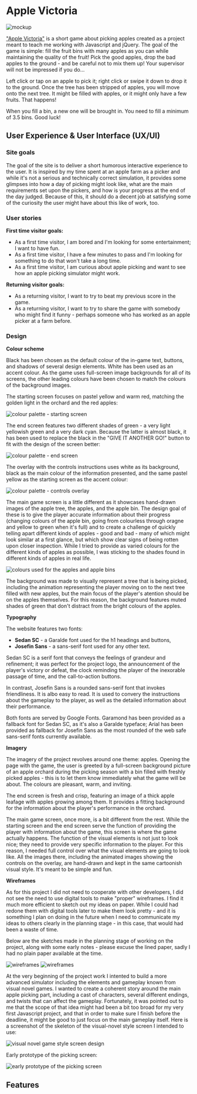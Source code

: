 # Apple Victoria

![mockup](assets/readme/mockup.jpg "A mockup picture for the Apple Victoria project.")

["Apple Victoria"](https://shirral.github.io/Apple-Victoria/) is a short game about picking apples created as a project meant to teach me working with Javascript and jQuery. The goal of the game is simple: fill the fruit bins with many apples as you can while maintaining the quality of the fruit! Pick the good apples, drop the bad apples to the ground - and be careful not to mix them up! Your supervisor will not be impressed if you do...

Left click or tap on an apple to pick it; right click or swipe it down to drop it to the ground. Once the tree has been stripped of apples, you will move onto the next tree. It might be filled with apples, or it might only have a few fruits. That happens! 

When you fill a bin, a new one will be brought in. You need to fill a minimum of 3.5 bins. Good luck!

## User Experience & User Interface (UX/UI)

### Site goals

The goal of the site is to deliver a short humorous interactive experience to the user. It is inspired by my time spent at an apple farm as a picker and while it's not a serious and technically correct simulation, it provides some glimpses into how a day of picking might look like, what are the main requirements set upon the pickers, and how is your progress at the end of the day judged. Because of this, it should do a decent job at satisfying some of the curiosity the user might have about this like of work, too.

### User stories

**First time visitor goals:**

* As a first time visitor, I am bored and I'm looking for some entertainment; I want to have fun.
* As a first time visitor, I have a few minutes to pass and I'm looking for something to do that won't take a long time.
* As a first time visitor, I am curious about apple picking and want to see how an apple picking simulator might work.

**Returning visitor goals:**

* As a returning visitor, I want to try to beat my previous score in the game.
* As a returning visitor, I want to try to share the game with somebody who might find it funny - perhaps someone who has worked as an apple picker at a farm before.

### Design

**Colour scheme**

Black has been chosen as the default colour of the in-game text, buttons, and shadows of several design elements. White has been used as an accent colour. As the game uses full-screen image backgrounds for all of its screens, the other leading colours have been chosen to match the colours of the background images.

The starting screen focuses on pastel yellow and warm red, matching the golden light in the orchard and the red apples:

![colour palette - starting screen](assets/readme/colours1.png "A colour palette for the interface elements of the starting screen.")

The end screen features two different shades of green - a very light yellowish green and a very dark cyan. Because the latter is almost black, it has been used to replace the black in the "GIVE IT ANOTHER GO!" button to fit with the design of the screen better: 

![colour palette - end screen](assets/readme/colours2.png "A colour palette for the interface elements of the end screen.")

The overlay with the controls instructions uses white as its background, black as the main colour of the information presented, and the same pastel yellow as the starting screen as the accent colour:

![colour palette - controls overlay](assets/readme/colours3.png "A colour palette for the interface elements of the overlay with the controls instructions.")

The main game screen is a little different as it showcases hand-drawn images of the apple tree, the apples, and the apple bin. The design goal of these is to give the player accurate information about their progress (changing colours of the apple bin, going from colourless through oragne and yellow to green when it's full) and to create a challenge of quickly telling apart different kinds of apples - good and bad - many of which might look similar at a first glance, but which show clear signs of being rotten upon closer inspection. While I tried to provide as varied colours for the different kinds of apples as possible, I was sticking to the shades found in different kinds of apples in real life.

![colours used for the apples and apple bins](assets/readme/bins-apples.png "Colours used for the apples and for the apple bins.")

The background was made to visually represent a tree that is being picked, including the animation representing the player moving on to the next tree filled with new apples, but the main focus of the player's atention should be on the apples themselves. For this reason, the background features muted shades of green that don't distract from the bright colours of the apples.

**Typography**

The website features two fonts:

* **Sedan SC** - a Garalde font used for the h1 headings and buttons, 
* **Josefin Sans** - a sans-serif font used for any other text.

Sedan SC is a serif font that conveys the feelings of grandeur and refinement; it was perfect for the project logo, the announcement of the player's victory or defeat, the clock reminding the player of the inexorable passage of time, and the call-to-action buttons.

In contrast, Josefin Sans is a rounded sans-serif font that invokes friendliness. It is albo easy to read. It is used to convery the instructions about the gameplay to the player, as well as the detailed information about their performance.

Both fonts are served by Google Fonts. Garamond has been provided as a fallback font for Sedan SC, as it's also a Garalde typeface; Arial has been provided as fallback for Josefin Sans as the most rounded of the web safe sans-serif fonts currently available.

**Imagery**

The imagery of the project revolves around one theme: apples. Opening the page with the game, the user is greeted by a full-screen background picture of an apple orchard during the picking season with a bin filled with freshly picked apples - this is to let them know immediately what the game will be about. The colours are pleasant, warm, and inviting.

The end screen is fresh and crisp, featuring an image of a thick apple leafage with apples growing among them. It provides a fitting background for the information about the player's performance in the orchard.

The main game screen, once more, is a bit different from the rest. While the starting screen and the end screen serve the function of providing the player with information about the game, this screen is where the game actually happens. The function of the visual elements is not just to look nice; they need to provide very specific information to the player. For this reason, I needed full control over what the visual elements are going to look like. All the images there, including the animated images showing the controls on the overlay, are hand-drawn and kept in the same cartoonish visual style. It's meant to be simple and fun.

**Wireframes**

As for this project I did not need to cooperate with other developers, I did not see the need to use digital tools to make "proper" wireframes. I find it much more efficient to sketch out my ideas on paper. While I could had redone them with digital tools later to make them look pretty - and it is something I plan on doing in the future when I need to communicate my ideas to others clearly in the planning stage - in this case, that would had been a waste of time.

Below are the sketches made in the planning stage of working on the project, along with some early notes - please excuse the lined paper, sadly I had no plain paper available at the time.

![wireframes](assets/readme/wireframes.png "Initial sketches from the planning stage of the project work.")
![wireframes](assets/readme/wireframes2.png "Initial sketches from the planning stage of the project work.")

At the very beginning of the project work I intented to build a more advanced simulator including the elements and gameplay known from visual novel games. I wanted to create a coherent story around the main apple picking part, including a cast of characters, several different endings, and twists that can affect the gameplay. Fortunately, it was pointed out to me that the scope of that idea might had been a bit too broad for my very first Javascript project, and that in order to make sure I finish before the deadline, it might be good to just focus on the main gameplay itself. Here is a screenshot of the skeleton of the visual-novel style screen I intended to use:

![visual novel game style screen design](assets/readme/prototype1.png "A skeleton of the visual novel game style screen design.")

Early prototype of the picking screen:

![early prototype of the picking screen](assets/readme/prototype2.png "Early prototype of the picking screen.")

## Features


